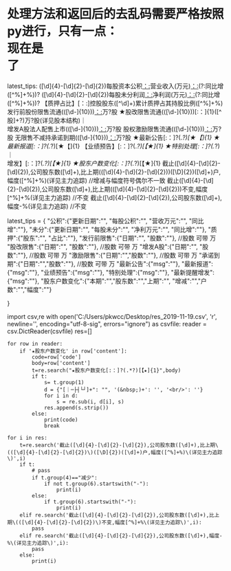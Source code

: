 # 处理方法和返回后的去乱码需要严格按照py进行，只有一点：<br/>现在是<br>了
latest_tips:
([\d]{4}-[\d]{2}-[\d]{2})每股资本公积[：:]([^营]+)营业收入\(万元\)[：:]([\d\s.｜-]+)(?:同比增([^%]+%))?
([\d]{4}-[\d]{2}-[\d]{2})每股未分利润[：:]([^净]+)净利润\(万元\)[：:]([\d\s.｜-]+)(?:同比增([^%]+%))?
【质押占比】[：:]控股股东([^\d]+)累计质押占其持股比例([^%]+%)
发行前股份限售流通\(([\d-]{10})\)[：:]([^股]+)万?股
★股改限售流通\(([\d-]{10})\)[:：]{1}([^股]+?)万?股\(详见股本结构\)｜<br>
增发A股法人配售上市\(([\d-]{10})\)[：:]([^股]+)万?股
股权激励限售流通\(([\d-]{10})\)[：:]([^股]+)万?股
无限售不减持承诺到期\(([\d-]{10})\)[：:]([^股]+)万?股
★最新公告[:：]?(.*?)[★【]{1}
★最新报道[:：]?(.*?)[★【]{1}
【业绩预告】[:：]?(.*?)[【★]{1}
★特别处理[:：]?(.*?)｜<br>
增发】[:：]?(.*?)[【★]{1}
★股东户数变化[:：]?(.*?)[【★]{1}
	截止([\d]{4}-[\d]{2}-[\d]{2}),公司股东数([\d]+),比上期\(([\d]{4}-[\d]{2}-[\d]{2})\)([\D]{2})([\d]+)户,幅度([^%]+%)\(详见主力追踪\)  //增减与幅度符号偶尔不一致
		截止([\d]{4}-[\d]{2}-[\d]{2}),公司股东数([\d]+),比上期\(([\d]{4}-[\d]{2}-[\d]{2})\)不变,幅度[^%]+%\(详见主力追踪\)   //不变
		截止([\d]{4}-[\d]{2}-[\d]{2}),公司股东数([\d]+),幅度-%\(详见主力追踪\)      //不变

		
latest_tips = {
	"公积":{"更新日期":"", "每股公积":"", "营收万元":"", "同比增":""},
	"未分":{"更新日期":"", "每股未分":"", "净利万元":"", "同比增":""},
	"质押":{"股东":"", "占比":""},
	"发行前限售":{"日期":"", "股数":""}, //股数 可带 万
	"股改限售":{"日期":"", "股数":""}, //股数 可带 万
	"增发A股":{"日期":"", "股数":""}, //股数 可带 万
	"激励限售":{"日期":"","股数":""}, //股数 可带 万
	"承诺到期":{"日期":"","股数":""}, //股数 可带 万
	"最新公告":{"msg":""},
	"最新报道":{"msg":""},
	"业绩预告":{"msg":""},
	"特别处理":{"msg":""},
	"最新提醒增发":{"msg":""},
	"股东户数变化":{"本期":"","股东数":"","上期":"", "增减":"","户数":"","幅度":""}


}

import csv,re
with open('C:/Users/pkwcc/Desktop/res_2019-11-19.csv', 'r', newline='', encoding="utf-8-sig", errors="ignore") as csvfile:
    reader = csv.DictReader(csvfile)
    res=[]

    for row in reader:
        if '★股东户数变化' in row['content']:
            code=row['code']
            body=row['content']
            t=re.search("★股东户数变化[:：]?(.*?)[【★]{1}",body)
            if t:
                s= t.group(1)
                d = {"[｜─├┤└┘]+": "", '(&nbsp;)+': '', '<br/>': ''}
                for i in d:
                    s = re.sub(i, d[i], s)
                res.append(s.strip())
            else:
                print(code)
                break

    for i in res:
        t=re.search('截止([\d]{4}-[\d]{2}-[\d]{2}),公司股东数([\d]+),比上期\(([\d]{4}-[\d]{2}-[\d]{2})\)([\D]{2})([\d]+)户,幅度([^%]+%)\(详见主力追踪\)',i)
        if t:
            # pass
            if t.group(4)=="减少":
                if not t.group(6).startswith("-"):
                    print(i)
            else:
                if t.group(6).startswith("-"):
                    print(i)
        elif re.search('截止([\d]{4}-[\d]{2}-[\d]{2}),公司股东数([\d]+),比上期\(([\d]{4}-[\d]{2}-[\d]{2})\)不变,幅度[^%]+%\(详见主力追踪\)',i):
            pass
        elif re.search('截止([\d]{4}-[\d]{2}-[\d]{2}),公司股东数([\d]+),幅度-%\(详见主力追踪\)',i):
            pass
        else:
            print(i)
